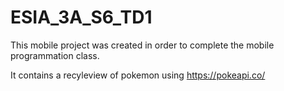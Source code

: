 # ESIA_3A_S6_TD1

This mobile project was created in order to complete the mobile programmation class.

It contains a recyleview of pokemon using https://pokeapi.co/
